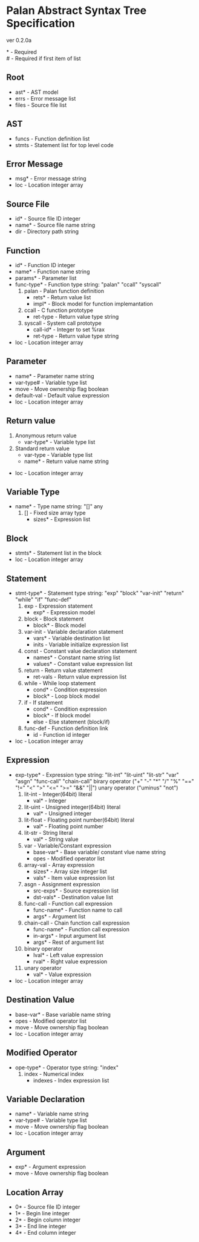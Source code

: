 Palan Abstract Syntax Tree Specification
========================================

ver 0.2.0a

\* - Required  
\# - Required if first item of list 

Root
----
* ast\* - AST model
* errs	- Error message list
* files - Source file list

AST
---
* funcs - Function definition list
* stmts - Statement list for top level code

Error Message
-------------
* msg\* - Error message string
* loc - Location integer array

Source File
-----------
* id\* - Source file ID integer
* name\* - Source file name string
* dir - Directory path string

Function
--------
* id\* - Function ID integer
* name\* - Function name string
* params\* - Parameter list
* func-type\* - Function type string: "palan" "ccall" "syscall"
	1. palan - Palan function definition
		* rets\* - Return value list
		* impl\* - Block model for function implemantation
	2. ccall - C function prototype
		* ret-type - Return value type string
	3. syscall - System call prototype
		* call-id\* - Integer to set %rax
		* ret-type - Return value type string
* loc - Location integer array

Parameter
---------
* name\* - Parameter name string
* var-type\# - Variable type list
* move - Move ownership flag boolean
* default-val - Default value expression
* loc - Location integer array

Return value
------------
1. Anonymous return value
	* var-type\* - Variable type list
2. Standard return value
	* var-type - Variable type list
	* name\* - Return value name string
* loc - Location integer array

Variable Type
-------------
* name\* - Type name string: "[]" any
	1. [] - Fixed size array type
		* sizes\* - Expression list

Block
------
* stmts\* - Statement list in the block
* loc - Location integer array

Statement
---------
* stmt-type\* - Statement type string:
	"exp" "block" "var-init" "return" "while" "if" "func-def"
	1. exp - Expression statement
		* exp\* - Expression model
	2. block - Block statement
		* block\* - Block model
	3. var-init - Variable declaration statement
		* vars\* - Variable destination list
		* inits - Variable initialize expression list
	4. const - Constant value declaration statement
		* names\* - Constant name string list
		* values\* - Constant value expression list
	5. return - Return value statement
		* ret-vals - Return value expression list
	6. while - While loop statement
		* cond\* - Condition expression
		* block\* - Loop block model
	7. if - If statement
		* cond\* - Condition expression
		* block\* - If block model
		* else - Else statement (block/if)
	8. func-def - Function definition link
		* id - Function id integer
* loc - Location integer array

Expression
----------
* exp-type\* - Expression type string:
	"lit-int" "lit-uint" "lit-str" "var"
	"asgn" "func-call" "chain-call"
	birary operator ("+" "-" "*" "/" "%" "==" "!=" "<" ">" "<=" ">=" "&&" "||")
	unary operator ("uminus" "not")
	1. lit-int - Integer(64bit) literal
		* val\* - Integer
	2. lit-uint - Unsigned integer(64bit) literal
		* val\* - Unsigned integer
	2. lit-float - Floating point number(64bit) literal
		* val\* - Floating point number
	3. lit-str - String literal
		* val\* - String value
	4. var - Variable/Constant expression
		* base-var\* - Base variable/ constant vlue name string
		* opes - Modified operator list
	5. array-val - Array expression
		* sizes\* - Array size integer list
		* vals\* - Item value expression list
	6. asgn - Assignment expression
		* src-exps\* - Source expression list
		* dst-vals\* - Destination value list
	7. func-call - Function call expression
		* func-name\* - Function name to call
		* args\* - Argument list
	8. chain-call - Chain function call expression
		* func-name\* - Function call expression 
		* in-args\* - Input argument list
		* args\* - Rest of argument list
	9. binary operator
		* lval\* -	Left value expression
		* rval\* -	Right value expression
	10. unary operator
		* val\* -	Value expression
* loc - Location integer array

Destination Value
------------------
* base-var\* - Base variable name string
* opes - Modified operator list
* move - Move ownership flag boolean
* loc - Location integer array

Modified Operator
-----------------
* ope-type\* - Operator type string: "index"
	1. index - Numerical index
		* indexes - Index expression list

Variable Declaration
--------------------
* name\* - Variable name string
* var-type\# - Variable type list
* move - Move ownership flag boolean
* loc - Location integer array

Argument
--------
* exp\* - Argument expression
* move - Move ownership flag boolean

Location Array
--------------
* 0\* - Source file ID integer
* 1\* - Begin line integer
* 2\* - Begin column integer
* 3\* - End line integer
* 4\* - End column integer
